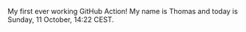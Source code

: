 My first ever working GitHub Action!
My name is Thomas and today is Sunday, 11 October, 14:22 CEST. 
